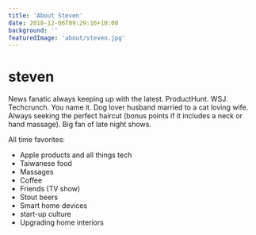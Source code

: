 ```yaml
---
title: 'About Steven'
date: 2018-12-06T09:29:16+10:00
background: ''
featuredImage: 'about/steven.jpg'
---
```


# steven

News fanatic always keeping up with the latest. ProductHunt. WSJ. Techcrunch. You name it. Dog lover husband married to a cat loving wife. Always seeking the perfect haircut (bonus points if it includes a neck or hand massage). Big fan of late night shows.

All time favorites:

* Apple products and all things tech
* Taiwanese food
* Massages
* Coffee
* Friends (TV show)
* Stout beers
* Smart home devices
* start-up culture
* Upgrading home interiors